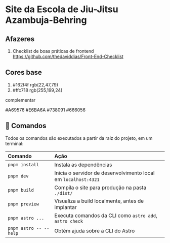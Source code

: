 # Site da Escola de Jiu-Jitsu Azambuja-Behring

## Afazeres

1. Checklist de boas práticas de frontend https://github.com/thedaviddias/Front-End-Checklist

## Cores base

1. #162f4f rgb(22,47,79)
2. #ffc718 rgb(255,199,24)

complementar

#A69576
#E6BA6A
#738091
#666056

## 🧞 Comandos

Todos os comandos são executados a partir da raiz do projeto, em um terminal:

| Comando                   | Ação                                                      |
| :------------------------ | :-------------------------------------------------------- |
| `pnpm install`            | Instala as dependências                                   |
| `pnpm dev`                | Inicia o servidor de desenvolvimento local em `localhost:4321` |
| `pnpm build`              | Compila o site para produção na pasta `./dist/`           |
| `pnpm preview`            | Visualiza a build localmente, antes de implantar          |
| `pnpm astro ...`          | Executa comandos da CLI como `astro add`, `astro check`   |
| `pnpm astro -- --help`    | Obtém ajuda sobre a CLI do Astro                          |
